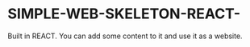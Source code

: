 # SIMPLE-WEB-SKELETON-REACT-
Built in REACT. You can add some content to it and use it as a website.
